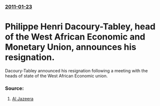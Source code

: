 ### [2011-01-23](/news/2011/01/23/index.md)

# Philippe Henri Dacoury-Tabley, head of the West African Economic and Monetary Union, announces his resignation. 

Dacoury-Tabley announced his resignation following a meeting with the heads of state of the West African Economic union.


### Source:

1. [Al Jazeera](http://english.aljazeera.net/news/africa/2011/01/201112305931795650.html)
